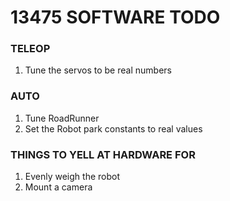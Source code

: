 # 13475 SOFTWARE TODO
### TELEOP
1. Tune the servos to be real numbers
### AUTO
1. Tune RoadRunner
2. Set the Robot park constants to real values
### THINGS TO YELL AT HARDWARE FOR
1. Evenly weigh the robot
2. Mount a camera